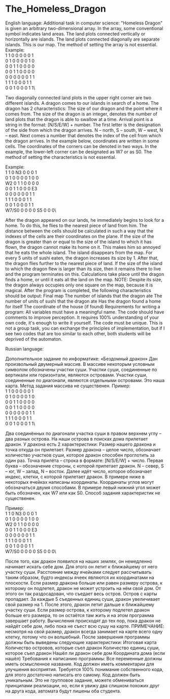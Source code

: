 # The_Homeless_Dragon
English language:
Additional task in computer science: "Homeless Dragon"
is given an arbitrary two-dimensional array. In the array, some conventional symbol indicates land areas. The land plots connected vertically or horizontally are islands. The land plots connected diagonally are separate islands. This is our map. The method of setting the array is not essential.
Example:\
1 1 0 0 0 0 0 1\
0 1 0 0 0 0 1 0\
0 0 1 1 0 0 0 0\
0 0 1 1 0 0 0 0\
0 0 0 0 0 0 1 1\
1 1 1 0 0 0 1 1\
0 0 1 0 0 0 1 1\

Two diagonally connected land plots in the upper right corner are two different islands.
A dragon comes to our islands in search of a home. The dragon has 2 characteristics:
The size of our dragon and the point where it comes from.
The size of the dragon is an integer, denotes the number of land plots that the dragon is able to swallow at a time.
Arrival point is a string in the format: [N/S/E/W] + number. The first letter is the designation of the side from which the dragon arrives. N – north, S – south, W – west, N – east. Next comes a number that denotes the index of the cell from which the dragon arrives. In the example below, coordinates are written in some cells. The coordinates of the corners can be denoted in two ways. In the example, the lower-left corner can be designated as W7 or as S0.
The method of setting the characteristics is not essential.

Example:\
1 1 0 N3 0 0 0 1\
0 1 0 0 0 0 1 0 0\
W2 0 1 1 0 0 0 0\
0 0 1 1 0 0 0 E3\
0 0 0 0 0 0 1 1\
1 1 1 0 0 0 1 1\
0 0 1 0 0 0 1 1\
W7/S0 0 0 0 0 S5 0 0 0\

After the dragon appeared on our lands, he immediately begins to look for a home. To do this, he flies to the nearest piece of land from him. The distance between the cells should be calculated in such a way that the indexes of the cells are their coordinates on the plane. If the size of the dragon is greater than or equal to the size of the island to which it has flown, the dragon cannot make its home on it. This makes him so annoyed that he eats the whole island. The island disappears from the map.
For every 5 units of sushi eaten, the dragon increases its size by 1. After that, the dragon flies further to the nearest piece of land. If the size of the island to which the dragon flew is larger than its size, then it remains there to live and the program terminates on this.
Calculations take place until the dragon finds a home, or until it eats all the land on the map.
NOTE: Despite its size, the dragon always occupies only one square on the map, because it is magical.
After the program is completed, the following characteristics should be output:
Final map
The number of islands that the dragon ate
The number of units of sushi that the dragon ate
Has the dragon found a home for itself
The coordinate of the house (if found)
Requirements for writing a program:
All variables must have a meaningful name.
The code should have comments to improve perception.
It requires 100% understanding of your own code, it's enough to write it yourself.
The code must be unique. This is not a group task, you can exchange the principles of implementation, but if I see two codes that are too similar to each other, both students will be deprived of the automaton.

Russian language:

Дополнительное задание по информатике: «Бездомный дракон»
Дан произвольный двумерный массив. В массиве некоторым условным символом обозначены участки суши. Участки суши, соединенные по вертикали или горизонтали, являются островами. Участки суши, соединенные по диагонали, являются отдельными островами. Это наша карта. Метод задания массива не существенен.
Пример:\
1 1 0 0 0 0 0 1\
0 1 0 0 0 0 1 0\
0 0 1 1 0 0 0 0\
0 0 1 1 0 0 0 0\
0 0 0 0 0 0 1 1\
1 1 1 0 0 0 1 1\
0 0 1 0 0 0 1 1\
							
Два соединённых по диагонали участка суши в правом верхнем углу – два разных острова.
На наши острова в поисках дома прилетает дракон. У дракона есть 2 характеристики:
Размер нашего дракона и точка откуда он прилетает.
Размер дракона – целое число, обозначает количество участков суши, которое дракон способен проглотить за один раз.
Точка прилёта – строка в формате: [N/S/E/W] + число. Первая буква – обозначение стороны, с которой прилетает дракон. N – север, S – юг, W – запад, N – восток. Далее идёт число, которое обозначает индекс, клетки, с которой прилетает дракон. В примере ниже в некоторых ячейках написаны координаты. Координаты углов могут обозначаться двумя способами. В примере левый нижний угол может быть обозначен, как W7 или как S0.
Способ задания характеристик не существенен.
 
Пример:\
1 1 0 N3 0 0 0 1\
0 1 0 0 0 0 1 0 0\
W2 0 1 1 0 0 0 0\
0 0 1 1 0 0 0 E3\
0 0 0 0 0 0 1 1\
1 1 1 0 0 0 1 1\
0 0 1 0 0 0 1 1\
W7/S0 0 0 0 0 S5 0 0 0\

После того, как дракон появился на наших землях, он немедленно начинает искать себе дом. Для этого он летит к ближайшему от него участку суши. Расстояние между ячейками следует рассчитывать таким образом, будто индексы ячеек являются их координатами на плоскости. Если размер дракона больше или равен размеру острова, к которому он подлетел, дракон не может устроить на нём свой дом. От этого он так раздосадован, что съедает весь остров. Остров с карты пропадает. 
За каждые 5 съеденных единиц суши, дракон увеличивает свой размер на 1. После этого, дракон летит дальше к ближайшему участку суши. Если размер острова, к которому подлетел дракон больше его размера, то он остаётся там жить и на этом программа завершает работу.
 Вычисления происходят до тех пор, пока дракон не найдёт себе дом, либо пока не съест всю сушу на карте.
ПРИМЕЧАНИЕ: несмотря на свой размер, дракон всегда занимает на карте всего одну клетку, потому что он волшебный.
После завершения программы должны быть выведены следующие характеристики:
Итоговая карта
Количество островов, которые съел дракон
Количество единиц суши, которое съел дракон
Нашёл ли дракон себе дом
Координата дома (если нашёл)
Требования к написанию программы:
Все переменные должны иметь осмысленное название.
Код должен иметь комментарии для улучшения восприятия.
Требуется 100% понимание собственного кода, для этого достаточно написать его самому.
Код должен быть уникальным. Это не групповое задание, можете обмениваться принципами реализации, но, если я увижу два слишком похожих друг на друга кода, автомата будут лишены оба студента.
